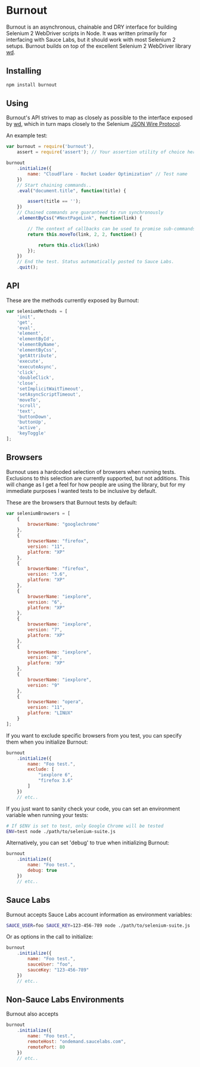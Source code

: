 # Burnout

Burnout is an asynchronous, chainable and DRY interface for building Selenium 2 WebDriver scripts in Node. It was written primarily for interfacing with Sauce Labs, but it should work with most Selenium 2 setups. Burnout builds on top of the excellent Selenium 2 WebDriver library [wd][1].

## Installing

```sh
npm install burnout
```

## Using

Burnout's API strives to map as closely as possible to the interface exposed by [wd][1], which in turn maps closely to the Selenium [JSON Wire Protocol][2].

An example test:

```javascript
var burnout = require('burnout'),
    assert = require('assert'); // Your assertion utility of choice here

burnout
    .initialize({ 
        name: "CloudFlare - Rocket Loader Optimization" // Test name
    })
    // Start chaining commands..
    .eval("document.title", function(title) {

        assert(title == '');
    })
    // Chained commands are guaranteed to run synchronously
    .elementByCss("#NextPageLink", function(link) {

        // The context of callbacks can be used to promise sub-commands
        return this.moveTo(link, 2, 2, function() {

            return this.click(link)
        });
    })
    // End the test. Status automatically posted to Sauce Labs.
    .quit();
```

## API

These are the methods currently exposed by Burnout:

```javascript
var seleniumMethods = [
    'init',
    'get',
    'eval',
    'element',
    'elementById',
    'elementByName',
    'elementByCss',
    'getAttribute',
    'execute',
    'executeAsync',
    'click',
    'doubleClick',
    'close',
    'setImplicitWaitTimeout',
    'setAsyncScriptTimeout',
    'moveTo',
    'scroll',
    'text',
    'buttonDown',
    'buttonUp',
    'active',
    'keyToggle'
];
```

## Browsers

Burnout uses a hardcoded selection of browsers when running tests. Exclusions to this selection are currently supported, but not additions. This will change as I get a feel for how people are using the library, but for my immediate purposes I wanted tests to be inclusive by default.

These are the browsers that Burnout tests by default:

```javascript
var seleniumBrowsers = [
    {
        browserName: "googlechrome"
    },
    {
        browserName: "firefox",
        version: "11",
        platform: "XP"
    },
    {
        browserName: "firefox",
        version: "3.6",
        platform: "XP"
    },
    {
        browserName: "iexplore",
        version: "6",
        platform: "XP"
    },
    {
        browserName: "iexplore",
        version: "7",
        platform: "XP"
    },
    {
        browserName: "iexplore",
        version: "8",
        platform: "XP"
    },
    {
        browserName: "iexplore",
        version: "9"
    },
    {
        browserName: "opera",
        version: "11",
        platform: "LINUX"
    }
];
```

If you want to exclude specific browsers from you test, you can specify them when you initialize Burnout:

```javascript
burnout
    .initialize({
        name: "Foo test.",
        exclude: [
            "iexplore 6",
            "firefox 3.6"
        ]
    })
    // etc..
```

If you just want to sanity check your code, you can set an environment variable when running your tests:

```sh
# If $ENV is set to test, only Google Chrome will be tested
ENV=test node ./path/to/selenium-suite.js
```

Alternatively, you can set 'debug' to true when initializing Burnout:

```javascript
burnout
    .initialize({ 
        name: "Foo test.", 
        debug: true 
    })
    // etc..
```

## Sauce Labs

Burnout accepts Sauce Labs account information as environment variables:

```sh
SAUCE_USER=foo SAUCE_KEY=123-456-789 node ./path/to/selenium-suite.js
```

Or as options in the call to initialize:

```javascript
burnout
    .initialize({
        name: "Foo test.",
        sauceUser: "foo",
        sauceKey: "123-456-789"
    })
    // etc..
```

## Non-Sauce Labs Environments

Burnout also accepts

```javascript
burnout
    .initialize({
        name: "Foo test.",
        remoteHost: "ondemand.saucelabs.com",
        remotePort: 80
    })
    // etc..
```

[1]: http://github.com/admc/wd
[2]: http://code.google.com/p/selenium/wiki/JsonWireProtocol
